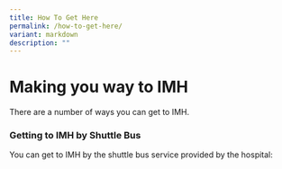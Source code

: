 ```yaml
---
title: How To Get Here
permalink: /how-to-get-here/
variant: markdown
description: ""
---
```

<h1>Making you way to IMH</h1>
There are a number of ways you can get to IMH. 
<h3>Getting to IMH by Shuttle Bus</h3>
You can get to IMH by the shuttle bus service provided by the hospital:

